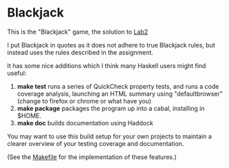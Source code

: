 Blackjack
=========

This is the "Blackjack" game, the solution to [Lab2][]

I put Blackjack in quotes as it does not adhere to true Blackjack rules, but
instead uses the rules described in the assignment.

It has some nice additions which I think many Haskell users might find useful:

1. **make test** runs a series of QuickCheck property tests, and runs a code
   coverage analysis, launching an HTML summary using "defaultbrowser" (change
   to firefox or chrome or what have you)
2. **make package** packages the program up into a cabal, installing in $HOME.
3. **make doc** builds documentation using Haddock

You may want to use this build setup for your own projects to maintain a
clearer overview of your testing coverage and documentation.

(See the [Makefile][] for the implementation of these features.)

[Lab2]: http://www.cse.chalmers.se/edu/year/2012/course/TDA452/labs/2/
[Makefile]: https://github.com/spanners/haskell/blob/master/Week/2/BlackJack/Makefile
